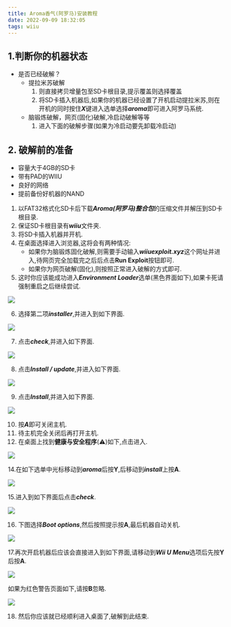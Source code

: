 ```yaml
---
title: Aroma香气(阿罗马)安装教程
date: 2022-09-09 18:32:05
tags: wiiu
---
```


## 1.判断你的机器状态

- 是否已经破解？
  - 提拉米苏破解
    1. 则直接拷贝增量包至SD卡根目录,提示覆盖则选择覆盖
    2. 将SD卡插入机器后,如果你的机器已经设置了开机启动提拉米苏,则在开机的同时按住***X***键进入选单选择***aroma***即可进入阿罗马系统.
  - 脑锻炼破解，网页(固化)破解,冷启动破解等等
    1. 进入下面的破解步骤(如果为冷启动要先卸载冷启动)

## 2. 破解前的准备

- 容量大于4GB的SD卡
- 带有PAD的WIIU
- 良好的网络
- 提前备份好机器的NAND

1. 以FAT32格式化SD卡后下载***Aroma(阿罗马)整合包***的压缩文件并解压到SD卡根目录.
2. 保证SD卡根目录有***wiiu***文件夹.
3. 将SD卡插入机器并开机.
4. 在桌面选择进入浏览器,这将会有两种情况:
   - 如果你为脑锻炼固化破解,则需要手动输入***wiiuexploit.xyz***这个网址并进入,待网页完全加载完之后后点击**Run Exploit**按钮即可.
   - 如果你为网页破解(固化),则按照正常进入破解的方式即可.
5. 这时你应该能成功进入***Environment Loader***选单(黑色界面如下),如果卡死请强制重启之后继续尝试.

![](1.jpg)

6. 选择第二项***installer***,并进入到如下界面.

![](2.jpg)

7. 点击***check***,并进入如下界面.

![](3.jpg)

8. 点击***Install / update***,并进入如下界面.

![](4.jpg)

9. 点击***Install***,并进入如下界面.

![](5.jpg)

10. 按***A***即可关闭主机.
11. 待主机完全关闭后再打开主机.
12. 在桌面上找到**健康与安全程序**(⚠️)如下,点击进入.

![](6.jpg)

14.在如下选单中光标移动到***aroma***后按**Y**,后移动到***install***上按**A**.

![](1.jpg)

15.进入到如下界面后点击***check***.

![](2.jpg)

16. 下图选择***Boot options***,然后按照提示按**A**,最后机器自动关机.

![](3.jpg)

17.再次开启机器后应该会直接进入到如下界面,请移动到***Wii U Menu***选项后先按**Y**后按**A**.

![](9.jpg)

如果为红色警告页面如下,请按**B**忽略.

![](8.jpg)

18. 然后你应该就已经顺利进入桌面了,破解到此结束.

